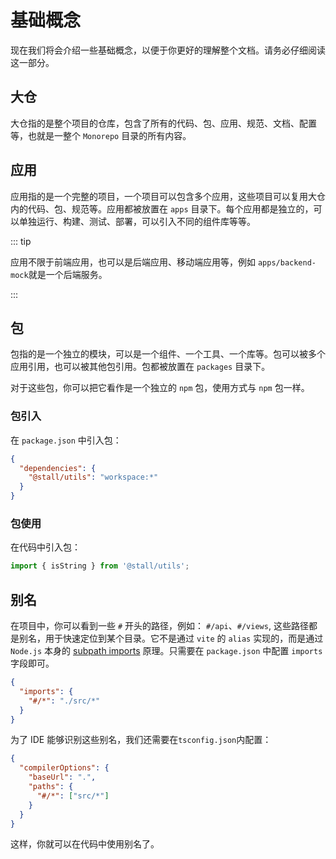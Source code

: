 # 基础概念

现在我们将会介绍一些基础概念，以便于你更好的理解整个文档。请务必仔细阅读这一部分。

## 大仓

大仓指的是整个项目的仓库，包含了所有的代码、包、应用、规范、文档、配置等，也就是一整个 `Monorepo` 目录的所有内容。

## 应用

应用指的是一个完整的项目，一个项目可以包含多个应用，这些项目可以复用大仓内的代码、包、规范等。应用都被放置在 `apps` 目录下。每个应用都是独立的，可以单独运行、构建、测试、部署，可以引入不同的组件库等等。

::: tip

应用不限于前端应用，也可以是后端应用、移动端应用等，例如 `apps/backend-mock`就是一个后端服务。

:::

## 包

包指的是一个独立的模块，可以是一个组件、一个工具、一个库等。包可以被多个应用引用，也可以被其他包引用。包都被放置在 `packages` 目录下。

对于这些包，你可以把它看作是一个独立的 `npm` 包，使用方式与 `npm` 包一样。

### 包引入

在 `package.json` 中引入包：

```json {3}
{
  "dependencies": {
    "@stall/utils": "workspace:*"
  }
}
```

### 包使用

在代码中引入包：

```ts
import { isString } from '@stall/utils';
```

## 别名

在项目中，你可以看到一些 `#` 开头的路径，例如： `#/api`、`#/views`, 这些路径都是别名，用于快速定位到某个目录。它不是通过 `vite` 的 `alias` 实现的，而是通过 `Node.js` 本身的 [subpath imports](https://nodejs.org/api/packages.html#subpath-imports) 原理。只需要在 `package.json` 中配置 `imports` 字段即可。

```json {3}
{
  "imports": {
    "#/*": "./src/*"
  }
}
```

为了 IDE 能够识别这些别名，我们还需要在`tsconfig.json`内配置：

```json {5}
{
  "compilerOptions": {
    "baseUrl": ".",
    "paths": {
      "#/*": ["src/*"]
    }
  }
}
```

这样，你就可以在代码中使用别名了。
